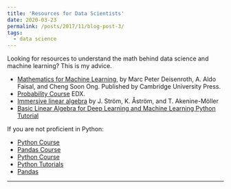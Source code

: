 ```yaml
---
title: 'Resources for Data Scientists'
date: 2020-03-23
permalink: /posts/2017/11/blog-post-3/
tags:
  - data science
---
```


Looking for resources to understand the math behind data science and machine learning? This is my advice.

+ [Mathematics for Machine Learning](https://mml-book.github.io/), by Marc Peter Deisenroth, A. Aldo Faisal, and Cheng Soon Ong. Published by Cambridge University Press. 
+ [Probability Course](https://www.edx.org/course/probability-the-science-of-uncertainty-and-data) EDX.
+ [Immersive linear algebra](http://immersivemath.com/ila/index.html) by J. Ström, K. Åström, and T. Akenine-Möller
+ [Basic Linear Algebra for Deep Learning and Machine Learning Python Tutorial](https://medium.com/towards-artificial-intelligence/basic-linear-algebra-for-deep-learning-and-machine-learning-ml-python-tutorial-444e23db3e9e)

If you are not proficient in Python:
+ [Python Course](https://www.kaggle.com/learn/python)
+ [Pandas Course](https://www.kaggle.com/learn/pandas)
+ [Python Course](https://www.edx.org/es/course/python-for-data-science-2)
+ [Python Tutorials](https://realpython.com/)
+ [Pandas](https://medium.com/dunder-data/minimally-sufficient-pandas-a8e67f2a2428)

------
